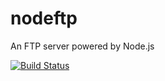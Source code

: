 nodeftp
=======

An FTP server powered by Node.js

[![Build Status](https://secure.travis-ci.org/apergy/node-ftp.png)](http://travis-ci.org/apergy/node-ftp)
